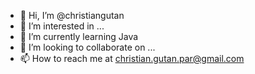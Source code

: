 - 👋 Hi, I’m @christiangutan
- 👀 I’m interested in ...
- 🌱 I’m currently learning Java
- 💞️ I’m looking to collaborate on ...
- 📫 How to reach me at christian.gutan.par@gmail.com
